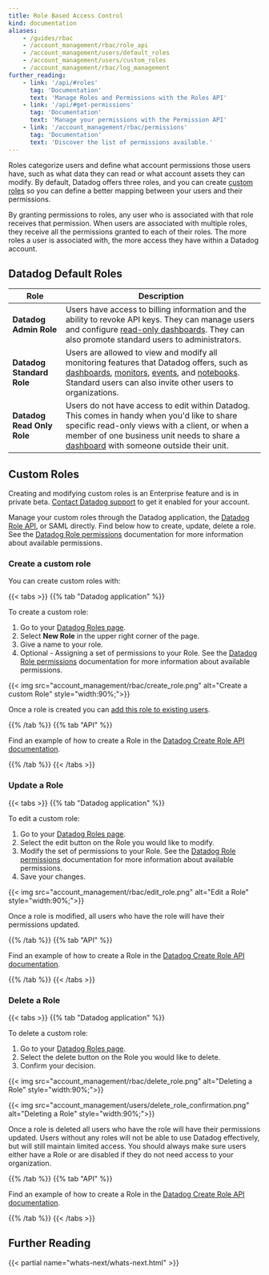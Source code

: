 ```yaml
---
title: Role Based Access Control
kind: documentation
aliases:
    - /guides/rbac
    - /account_management/rbac/role_api
    - /account_management/users/default_roles
    - /account_management/users/custom_roles
    - /account_management/rbac/log_management
further_reading:
    - link: '/api/#roles'
      tag: 'Documentation'
      text: 'Manage Roles and Permissions with the Roles API'
    - link: '/api/#get-permissions'
      tag: 'Documentation'
      text: 'Manage your permissions with the Permission API'
    - link: '/account_management/rbac/permissions'
      tag: 'Documentation'
      text: 'Discover the list of permissions available.'
---
```


Roles categorize users and define what account permissions those users have, such as what data they can read or what account assets they can modify. By default, Datadog offers three roles, and you can create [custom roles](#custom-roles) so you can define a better mapping between your users and their permissions.

By granting permissions to roles, any user who is associated with that role receives that permission. When users are associated with multiple roles, they receive all the permissions granted to each of their roles. The more roles a user is associated with, the more access they have within a Datadog account.

## Datadog Default Roles

| Role                       | Description                                                                                                                                                                                                                                  |
| -------------------------- | -------------------------------------------------------------------------------------------------------------------------------------------------------------------------------------------------------------------------------------------- |
| **Datadog Admin Role**     | Users have access to billing information and the ability to revoke API keys. They can manage users and configure [read-only dashboards][1]. They can also promote standard users to administrators.                                          |
| **Datadog Standard Role**  | Users are allowed to view and modify all monitoring features that Datadog offers, such as [dashboards][1], [monitors][2], [events][3], and [notebooks][4]. Standard users can also invite other users to organizations.                      |
| **Datadog Read Only Role** | Users do not have access to edit within Datadog. This comes in handy when you'd like to share specific read-only views with a client, or when a member of one business unit needs to share a [dashboard][1] with someone outside their unit. |

## Custom Roles

<div class="alert alert-warning">
Creating and modifying custom roles is an Enterprise feature and is in private beta. <a href="/help">Contact Datadog support</a> to get it enabled for your account.
</div>

Manage your custom roles through the Datadog application, the [Datadog Role API][5], or SAML directly. Find below how to create, update, delete a role. See the [Datadog Role permissions][6] documentation for more information about available permissions.

### Create a custom role

You can create custom roles with:

{{< tabs >}}
{{% tab "Datadog application" %}}

To create a custom role:

1. Go to your [Datadog Roles page][1].
2. Select **New Role** in the upper right corner of the page.
3. Give a name to your role.
4. Optional - Assigning a set of permissions to your Role. See the [Datadog Role permissions][2] documentation for more information about available permissions.

{{< img src="account_management/rbac/create_role.png" alt="Create a custom Role"  style="width:90%;">}}

Once a role is created you can [add this role to existing users][3].


[1]: https://app.datadoghq.com/access/roles
[2]: /account_management/rbac/permissions
[3]: /account_management/users/#edit-a-user-roles
{{% /tab %}}
{{% tab "API" %}}

Find an example of how to create a Role in the [Datadog Create Role API documentation][1].


[1]: /api/#create-role
{{% /tab %}}
{{< /tabs >}}

### Update a Role

{{< tabs >}}
{{% tab "Datadog application" %}}

To edit a custom role:

1. Go to your [Datadog Roles page][1].
2. Select the edit button on the Role you would like to modify.
3. Modify the set of permissions to your Role. See the [Datadog Role permissions][2] documentation for more information about available permissions.
4. Save your changes.

{{< img src="account_management/rbac/edit_role.png" alt="Edit a Role"  style="width:90%;">}}

Once a role is modified, all users who have the role will have their permissions updated.


[1]: https://app.datadoghq.com/access/roles
[2]: /account_management/rbac/permissions
{{% /tab %}}
{{% tab "API" %}}

Find an example of how to create a Role in the [Datadog Create Role API documentation][1].


[1]: /api/#update-role
{{% /tab %}}
{{< /tabs >}}

### Delete a Role

{{< tabs >}}
{{% tab "Datadog application" %}}

To delete a custom role:

1. Go to your [Datadog Roles page][1].
2. Select the delete button on the Role you would like to delete.
3. Confirm your decision.

{{< img src="account_management/rbac/delete_role.png" alt="Deleting a Role"  style="width:90%;">}}

{{< img src="account_management/users/delete_role_confirmation.png" alt="Deleting a Role"  style="width:90%;">}}

Once a role is deleted all users who have the role will have their permissions updated. Users without any roles will not be able to use Datadog effectively, but will still maintain limited access. You should always make sure users either have a Role or are disabled if they do not need access to your organization.


[1]: https://app.datadoghq.com/access/roles
{{% /tab %}}
{{% tab "API" %}}

Find an example of how to create a Role in the [Datadog Create Role API documentation][1].


[1]: /api/#delete-role
{{% /tab %}}
{{< /tabs >}}

## Further Reading

{{< partial name="whats-next/whats-next.html" >}}

[1]: /dashboards
[2]: /monitors
[3]: /events
[4]: /notebooks
[5]: /api/#roles
[6]: /account_management/rbac/permissions

